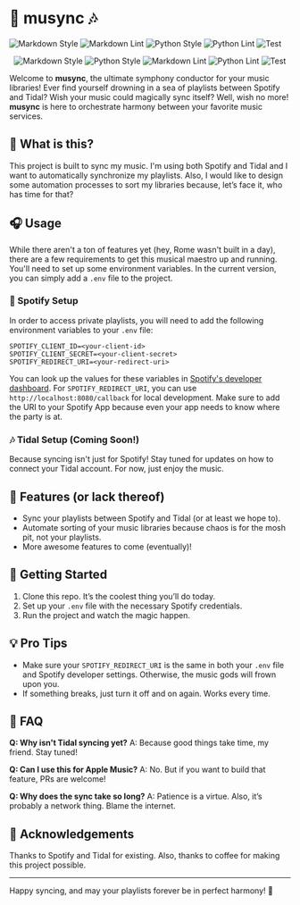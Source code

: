 # 🎼 musync 🎶

![Markdown Style](https://img.shields.io/badge/Markdown_Style-Prettier-ff69b4.svg) ![Markdown Lint](https://github.com/klepp0/musync/actions/workflows/markdown-lint.yml/badge.svg) ![Python Style](https://img.shields.io/badge/Python_Style-Black-000000.svg) ![Python Lint](https://github.com/klepp0/musync/actions/workflows/python-lint.yml/badge.svg) ![Test](https://github.com/klepp0/musync/actions/workflows/test.yml/badge.svg)

<div align="center">

![Markdown Style](https://img.shields.io/badge/Markdown_Style-Prettier-ff69b4.svg)
![Python Style](https://img.shields.io/badge/Python_Style-Black-000000.svg)
![Markdown Lint](https://github.com/klepp0/musync/actions/workflows/markdown-lint.yml/badge.svg)
![Python Lint](https://github.com/klepp0/musync/actions/workflows/python-lint.yml/badge.svg)
![Test](https://github.com/klepp0/musync/actions/workflows/test.yml/badge.svg)

</div>

Welcome to **musync**, the ultimate symphony conductor for your music libraries! Ever find yourself drowning in a sea of playlists between Spotify and Tidal? Wish your music could magically sync itself? Well, wish no more! **musync** is here to orchestrate harmony between your favorite music services.

## 🎤 What is this?

This project is built to sync my music. I'm using both Spotify and Tidal and I want to automatically synchronize my playlists. Also, I would like to design some automation processes to sort my libraries because, let’s face it, who has time for that?

## 🎧 Usage

While there aren't a ton of features yet (hey, Rome wasn't built in a day), there are a few requirements to get this musical maestro up and running. You'll need to set up some environment variables. In the current version, you can simply add a `.env` file to the project.

### 🎵 Spotify Setup

In order to access private playlists, you will need to add the following environment variables to your `.env` file:

```
SPOTIFY_CLIENT_ID=<your-client-id>
SPOTIFY_CLIENT_SECRET=<your-client-secret>
SPOTIFY_REDIRECT_URI=<your-redirect-uri>
```

You can look up the values for these variables in [Spotify's developer dashboard](https://developer.spotify.com/dashboard). For `SPOTIFY_REDIRECT_URI`, you can use `http://localhost:8080/callback` for local development. Make sure to add the URI to your Spotify App because even your app needs to know where the party is at.

### 🎶 Tidal Setup (Coming Soon!)

Because syncing isn't just for Spotify! Stay tuned for updates on how to connect your Tidal account. For now, just enjoy the music.

## 🥁 Features (or lack thereof)

- Sync your playlists between Spotify and Tidal (or at least we hope to).
- Automate sorting of your music libraries because chaos is for the mosh pit, not your playlists.
- More awesome features to come (eventually)!

## 🚀 Getting Started

1. Clone this repo. It’s the coolest thing you’ll do today.
2. Set up your `.env` file with the necessary Spotify credentials.
3. Run the project and watch the magic happen.

## 💡 Pro Tips

- Make sure your `SPOTIFY_REDIRECT_URI` is the same in both your `.env` file and Spotify developer settings. Otherwise, the music gods will frown upon you.
- If something breaks, just turn it off and on again. Works every time.

## 🤔 FAQ

**Q: Why isn't Tidal syncing yet?**
A: Because good things take time, my friend. Stay tuned!

**Q: Can I use this for Apple Music?**
A: No. But if you want to build that feature, PRs are welcome!

**Q: Why does the sync take so long?**
A: Patience is a virtue. Also, it’s probably a network thing. Blame the internet.

## 🙏 Acknowledgements

Thanks to Spotify and Tidal for existing. Also, thanks to coffee for making this project possible.

---

Happy syncing, and may your playlists forever be in perfect harmony! 🎷
